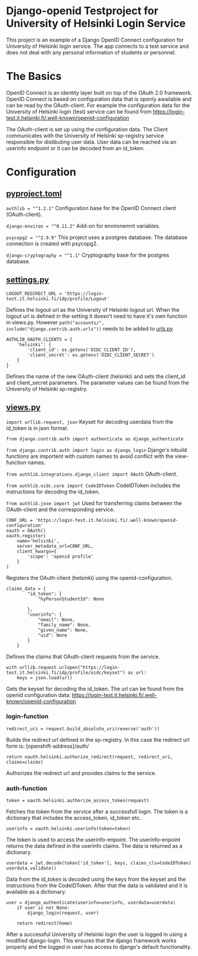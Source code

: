 # Django-openid Testproject for University of Helsinki Login Service
This project is an example of a Django OpenID Connect configuration for University of Helsinki login service. The app connects to a test service and does not deal with any personal information of students or personnel.

# The Basics

OpenID Connect is an identity layer built on top of the OAuth 2.0 framework. OpenID Connect is based on configuration data that is openly awailable and can be read by the OAuth-client. For example the configuration data for the University of Helsinki login (test) service can be found from https://login-test.it.helsinki.fi/.well-known/openid-configuration

The OAuth-client is set up using the configuration data. The Client communicates with the University of Helsinki sp-registry service responsible for distibuting user data. User data can be reached via an userinfo endpoint or it can be decoded from an id_token.

# Configuration

## [pyproject.toml](https://github.com/ellaverak/django-openid/blob/main/pyproject.toml)

```authlib = "^1.2.1"```
Configuration base for the OpenID Connect client (OAuth-client).

```django-environ = "^0.11.2"```
Add-on for environemnt variables.

```psycopg2 = "^2.9.9"```
This project uses a postgres database. The database connection is created with psycopg2.

```django-cryptography = "^1.1"```
Cryptography base for the postgres database.

## [settings.py](https://github.com/ellaverak/django-openid/blob/main/project/project/settings.py)

```
LOGOUT_REDIRECT_URL = 'https://login-test.it.helsinki.fi/idp/profile/Logout'
```

Defines the logout url as the University of Helsinki logout url. When the logout url is defined in the setting it doesn't need to have it's own function in views.py. However ```path("accounts/", include("django.contrib.auth.urls"))``` needs to be added to [urls.py](https://github.com/ellaverak/django-openid/blob/main/project/openid/urls.py)

```
AUTHLIB_OAUTH_CLIENTS = {
    'helsinki': {
        'client_id': os.getenv('OIDC_CLIENT_ID'),
        'client_secret': os.getenv('OIDC_CLIENT_SECRET')
    }
}
```

Defines the name of the new OAuth-client (helsinki) and sets the client_id and client_secret parameters. The parameter values can be found from the University of Helsinki sp-registry.

## [views.py](https://github.com/ellaverak/django-openid/blob/main/project/openid/views.py)

```import urllib.request, json```
Keyset for decoding userdata from the id_token is in json format.

```from django.contrib.auth import authenticate as django_authenticate```

```from django.contrib.auth import login as django_login```
Django's inbuild functions are importent with custom names to avoid conflict with the view-function names.

```from authlib.integrations.django_client import OAuth```
OAuth-client.

```from authlib.oidc.core import CodeIDToken```
CodeIDToken includes the instructions for decoding the id_token.

```from authlib.jose import jwt```
Used for transferring claims between the OAuth-client and the corresponding service.

```
CONF_URL = 'https://login-test.it.helsinki.fi/.well-known/openid-configuration'
oauth = OAuth()
oauth.register(
    name='helsinki',
    server_metadata_url=CONF_URL,
    client_kwargs={
        'scope': 'openid profile'
    }
)
```

Registers the OAuth-client (helsinki) using the openid-configuration.

```
claims_data = {
        "id_token": {
            "hyPersonStudentId": None

        },
        "userinfo": {
            "email": None,
            "family_name": None,
            "given_name": None,
            "uid": None
        }
    }
```

Defines the claims that OAuth-client requests from the service.

```
with urllib.request.urlopen("https://login-test.it.helsinki.fi/idp/profile/oidc/keyset") as url:
    keys = json.load(url)
```

Gets the keyset for decoding the id_token. The url can be found from the openid configuration data: https://login-test.it.helsinki.fi/.well-known/openid-configuration

### login-function

```
redirect_uri = request.build_absolute_uri(reverse('auth'))
```

Builds the redirect url defined in the sp-registry. In this case the redirect url form is: [openshift-address]/auth/

```
return oauth.helsinki.authorize_redirect(request, redirect_uri, claims=claims)
```

Authorizes the redirect url and provides claims to the service.

### auth-function

```
token = oauth.helsinki.authorize_access_token(request)
```

Fetches the token from the service after a successfull login. The token is a dictionary that includes the access_token, id_token etc.

```
userinfo = oauth.helsinki.userinfo(token=token)
```

The token is used to access the userinfo-enpoint. The userinfo-enpoint returns the data defined in the userinfo claims. The data is returned as a dictionary.

```
userdata = jwt.decode(token['id_token'], keys, claims_cls=CodeIDToken)
userdata.validate()
```

Data from the id_token is decoded using the keys from the keyset and the instructions from the CodeIDToken. After that the data is validated and it is available as a dictionary.

```
user = django_authenticate(userinfo=userinfo, userdata=userdata)
    if user is not None:
        django_login(request, user)

    return redirect(home)
```

After a successful University of Helsinki login the user is logged in using a modified django-login. This ensures that the django framework works properly and the logged in user has access to django's default functionality.








